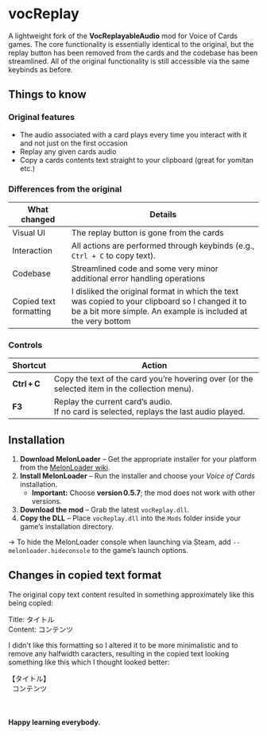 # vocReplay

A lightweight fork of the **VocReplayableAudio** mod for Voice of Cards games.
The core functionality is essentially identical to the original, but the replay button has been removed from the cards and the codebase has been streamlined. All of the original functionality is still accessible via the same keybinds as before.

## Things to know

### Original features

- The audio associated with a card plays every time you interact with it and not just on the first occasion
- Replay any given cards audio
- Copy a cards contents text straight to your clipboard (great for yomitan etc.)

### Differences from the original

| What changed           | Details                                                                                                                                                          |
| ---------------------- | ---------------------------------------------------------------------------------------------------------------------------------------------------------------- |
| Visual UI              | The replay button is gone from the cards                                                                                                                         |
| Interaction            | All actions are performed through keybinds (e.g., `Ctrl + C` to copy text).                                                                                      |
| Codebase               | Streamlined code and some very minor additional error handling operations                                                                                        |
| Copied text formatting | I disliked the original format in which the text was copied to your clipboard so I changed it to be a bit more simple. An example is included at the very bottom |

### Controls

| Shortcut     | Action                                                                                        |
| ------------ | --------------------------------------------------------------------------------------------- |
| **Ctrl + C** | Copy the text of the card you’re hovering over (or the selected item in the collection menu). |
| **F3**       | Replay the current card’s audio.<br>If no card is selected, replays the last audio played.    |

## Installation

1.  **Download MelonLoader** – Get the appropriate installer for your platform from the [MelonLoader wiki](https://melonwiki.xyz).
2.  **Install MelonLoader** – Run the installer and choose your _Voice of Cards_ installation.
    - **Important:** Choose **version 0.5.7**; the mod does not work with other versions.
3.  **Download the mod** – Grab the latest `vocReplay.dll`.
4.  **Copy the DLL** – Place `vocReplay.dll` into the `Mods` folder inside your game’s installation directory.

-> To hide the MelonLoader console when launching via Steam, add `--melonloader.hideconsole` to the game’s launch options.

## Changes in copied text format

The original copy text content resulted in something approximately like this being copied:

Title: タイトル <br>
Content: コンテンツ

I didn't like this formatting so I altered it to be more minimalistic and to remove any halfwidth caracters, resulting in the copied text looking something like this which I thought looked better:

【タイトル】<br>
&nbsp; コンテンツ

<br>

#### Happy learning everybody.
